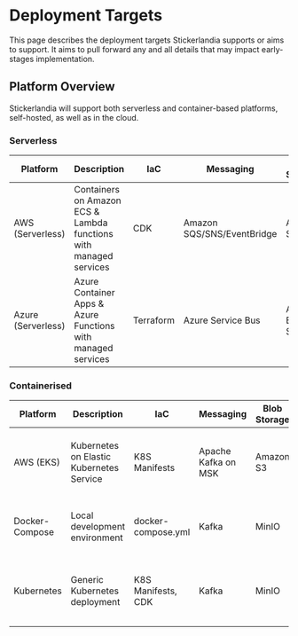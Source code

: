 # Deployment Targets

This page describes the deployment targets Stickerlandia supports or aims to support. It aims to pull forward any and all details that may impact early-stages implementation.

## Platform Overview

Stickerlandia will support both serverless and container-based platforms, self-hosted, as well as in the cloud.

### Serverless

| Platform | Description | IaC | Messaging | Blob Storage | Database | Ingress | Ingress Features |
|----------|-------------|-----|-----------|--------------|----------|---------|------------------|
| AWS (Serverless) | Containers on Amazon ECS & Lambda functions with managed services | CDK | Amazon SQS/SNS/EventBridge | Amazon S3 | Amazon RDS/DynamoDB | API Gateway | Rate limiting, CORS, JWT/OIDC validation, API keys |
| Azure (Serverless) | Azure Container Apps & Azure Functions with managed services | Terraform | Azure Service Bus | Azure Blob Storage | Azure SQL | Azure API Management | Path routing, rate limiting, JWT/OIDC validation |

### Containerised

| Platform | Description | IaC | Messaging | Blob Storage | Database | Ingress | Ingress Features |
|----------|-------------|-----|-----------|--------------|----------|---------|------------------|
| AWS (EKS) | Kubernetes on Elastic Kubernetes Service | K8S Manifests | Apache Kafka on MSK | Amazon S3 | Amazon RDS | ALB + Ingress Controller | Path routing, SSL termination (No native OIDC) |
| Docker-Compose | Local development environment | docker-compose.yml | Kafka | MinIO | PostgreSQL | Traefik | Path routing, SSL (No native OIDC) |
| Kubernetes | Generic Kubernetes deployment | K8S Manifests, CDK | Kafka | MinIO | PostgreSQL | Ingress Controller | SSL termination, path routing (No native OIDC) |


